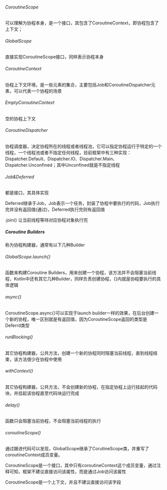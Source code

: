 ###### CoroutineScope

可以理解为协程本身，是一个接口，其包含了CoroutineContext，即协程包含了上下文；

###### GlobalScope

直接实现CoroutineScope接口，同样表示协程本身

###### CoroutineContext

协程上下文环境，是一些元素的集合，主要包括Job和CoroutineDispatcher元素，可以代表一个协程的场景

###### EmptyCoroutineContext

空的协程上下文

###### CoroutineDispatcher

协程调度器，决定协程所在的线程或者线程池，它可以指定协程运行于特定的一个线程，一个线程池或者不指定任何线程，目前框架中有三种实现：Dispatcher.Default、Dispatcher.IO、Dispatcher.Main、Dispatcher.Unconfined；其中Unconfined就是不指定线程

###### Job&Deferred

都是接口，其具体实现

Deferred继承于Job，Job表示一个任务，封装了协程中要执行的代码，Job执行完并没有返回值(通过)，Deferred执行完则有返回值

:join()       让当前线程等待对应协程对象执行完



##### Coroutine Builders

称为协程构建器，通常有以下几种Builder

###### GlobalScope.launch{}

函数来构建Coroutine Builders，用来创建一个协程，该方法并不会阻塞当前线程，Kotlin中还有其它几种Builder，同样负责创建协程，{}内就是协程要执行的具体逻辑

###### async{}

CoroutineScope.async{}可以实现于launch builder一样的效果，在后台创建一个新的协程，唯一区别就是有返回值，因为CoroutineScope返回的类型是Deferrd类型



###### runBlocking()

其它协程构建器，公共方法，创建一个新的协程同时阻塞当前线程，直到线程结束，该方法很少在协程中使用

###### withContext()

其它协程构建器，公共方法，不会创建新的协程，在指定协程上运行挂起的代码块，并挂起该协程直至代码块运行完成



###### delay()

函数只会阻塞当前协程，不会阻塞当前线程的执行

###### coroutineScope()













通过跟进代码可以发现，GlobalScope继承了CorutineScope类，并重写了coroutineContext成员变量。







CoroutineScope是一个接口，其中只有coroutineContext这个成员变量，通过注释可知，框架不建议直接访问该属性，而是通过Job访问该属性









CoroutineScope是一个上下文，并且不建议直接访问该字段